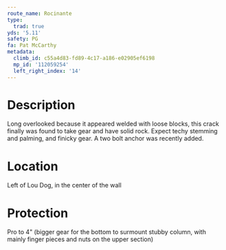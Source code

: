 ```yaml
---
route_name: Rocinante
type:
  trad: true
yds: '5.11'
safety: PG
fa: Pat McCarthy
metadata:
  climb_id: c55a4d83-fd89-4c17-a186-e02905ef6198
  mp_id: '112059254'
  left_right_index: '14'
---
```

# Description
Long overlooked because it appeared welded with loose blocks, this crack finally was found to take gear and have solid rock. Expect techy stemming and palming, and finicky gear. A two bolt anchor was recently added.

# Location
Left of Lou Dog, in the center of the wall

# Protection
Pro to 4" (bigger gear for the bottom to surmount stubby column, with mainly finger pieces and nuts on the upper section)
